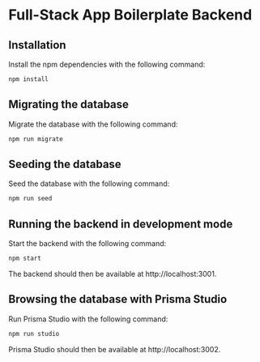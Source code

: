 # Full-Stack App Boilerplate Backend

## Installation

Install the npm dependencies with the following command:

```sh
npm install
```

## Migrating the database

Migrate the database with the following command:

```sh
npm run migrate
```

## Seeding the database

Seed the database with the following command:

```sh
npm run seed
```

## Running the backend in development mode

Start the backend with the following command:

```sh
npm start
```

The backend should then be available at http://localhost:3001.

## Browsing the database with Prisma Studio

Run Prisma Studio with the following command:

```sh
npm run studio
```

Prisma Studio should then be available at http://localhost:3002.
